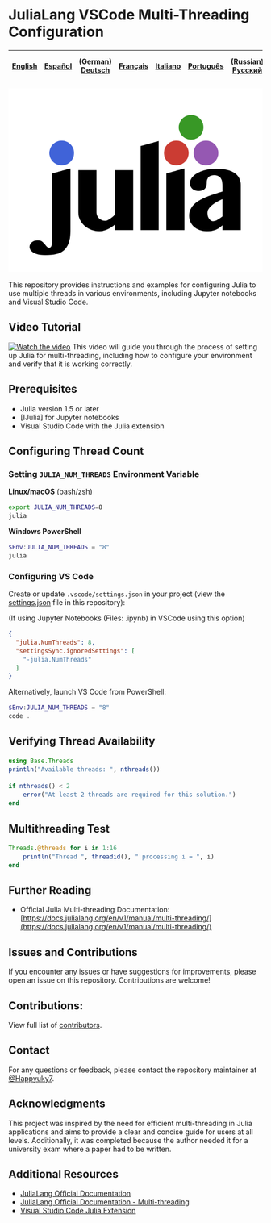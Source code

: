 # JuliaLang VSCode Multi-Threading Configuration


| [English](README.md) | [Español](README_es.md) | [(German) Deutsch](README_de.md) | [Français](README_fr.md) | [Italiano](README_it.md) | [Português](README_pt.md) | [(Russian) Русский](README_ru.md) | [(japanese) 日本語](README_ja.md) | [Chinese (Simplified) 简体中文](README_zh-CN.md) | [Chinese (Traditional) 繁體中文](README_zh-TW.md) | [Korean 한국어](README_ko.md) | [Polish Polski](README_pl.md) | [Turkish Türkçe](README_tr.md) | [Ukrainian Українська](README_uk.md) |
| --- | --- | --- | --- | --- | --- | --- | --- | --- | --- | --- | --- | --- | --- |

[![Julia Logo](https://raw.githubusercontent.com/JuliaLang/julia-logo-graphics/master/images/julia-language-logo-white-border.svg)](https://github.com/JuliaLang/julia-logo-graphics?tab=readme-ov-file)

This repository provides instructions and examples for configuring Julia to use multiple threads in various environments, including Jupyter notebooks and Visual Studio Code.

## Video Tutorial

[![Watch the video](https://img.youtube.com/vi/your_video_id/maxresdefault.jpg)](https://www.youtube.com/watch?v=your_video_id)
This video will guide you through the process of setting up Julia for multi-threading, including how to configure your environment and verify that it is working correctly.



## Prerequisites

- Julia version 1.5 or later
- [IJulia] for Jupyter notebooks
- Visual Studio Code with the Julia extension

## Configuring Thread Count

### Setting `JULIA_NUM_THREADS` Environment Variable

**Linux/macOS** (bash/zsh)

```bash
export JULIA_NUM_THREADS=8
julia
```

**Windows PowerShell**

```powershell
$Env:JULIA_NUM_THREADS = "8"
julia
```

### Configuring VS Code

Create or update `.vscode/settings.json` in your project (view the [settings.json](.vscode/settings.json) file in this repository):

(If using Jupyter Notebooks (Files: .ipynb) in VSCode using this option)

```json
{
  "julia.NumThreads": 8,
  "settingsSync.ignoredSettings": [
    "-julia.NumThreads"
  ]
}
```

Alternatively, launch VS Code from PowerShell:

```powershell
$Env:JULIA_NUM_THREADS = "8"
code .
```

## Verifying Thread Availability

```julia
using Base.Threads
println("Available threads: ", nthreads())

if nthreads() < 2
    error("At least 2 threads are required for this solution.")
end
```

## Multithreading Test

```julia
Threads.@threads for i in 1:16
    println("Thread ", threadid(), " processing i = ", i)
end
```

## Further Reading

- Official Julia Multi-threading Documentation: [https://docs.julialang.org/en/v1/manual/multi-threading/](https://docs.julialang.org/en/v1/manual/multi-threading/)


## Issues and Contributions
If you encounter any issues or have suggestions for improvements, please open an issue on this repository. Contributions are welcome!

## Contributions:
View full list of [contributors](contributors.md).

## Contact
For any questions or feedback, please contact the repository maintainer at [@Happyuky7](https://github.com/Happyuky7/).

## Acknowledgments
This project was inspired by the need for efficient multi-threading in Julia applications and aims to provide a clear and concise guide for users at all levels. Additionally, it was completed because the author needed it for a university exam where a paper had to be written.

## Additional Resources
- [JuliaLang Official Documentation](https://docs.julialang.org/)
- [JuliaLang Official Documentation - Multi-threading](https://docs.julialang.org/en/v1/manual/multi-threading/)
- [Visual Studio Code Julia Extension](https://marketplace.visualstudio.com/items?itemName=julialang.language-julia)


